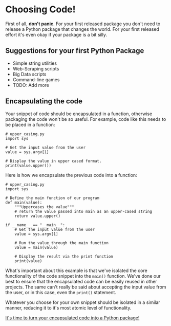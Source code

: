 # Choosing Code!

First of all, **don't panic**. For your first released package you don't need
to release a Python package that changes the world. For your first released
effort it's even okay if your package is a bit silly.

## Suggestions for your first Python Package

* Simple string utilities
* Web-Scraping scripts
* Big Data scripts
* Command-line games
* TODO: Add more

## Encapsulating the code

Your snippet of code should be encapsulated in a function, otherwise packaging
the code won't be so useful. For example, code like this needs to be placed
in a function:

    # upper_casing.py
    import sys

    # Get the input value from the user
    value = sys.argv[1]

    # Display the value in upper cased format.
    print(value.upper())

Here is how we encapsulate the previous code into a function:

    # upper_casing.py
    import sys

    # Define the main function of our program
    def main(value):
        """Uppercases the value"""
        # return the value passed into main as an upper-cased string
        return value.upper()

    if __name__ == "__main__":
        # Get the input value from the user
        value = sys.argv[1]

        # Run the value through the main function
        value = main(value)

        # Display the result via the print function
        print(value)

What's important about this example is that we've isolated the core
functionality of the code snippet into the `main()` function. We've done our
best to ensure that the encapsulated code can be easily reused in other
projects. The same can't really be said about accepting the input value
from the user, or in this case, even the `print()` statement.

Whatever you choose for your own snippet should be isolated in a similar
manner, reducing it to it's most atomic level of functionality.

[It's time to turn your encapsulated code into a Python package!](creating_new_python_packages/README.rst)


